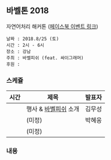 ## 바벨톤 2018

자연어처리 해커톤 ([페이스북 이벤트 링크](https://www.facebook.com/events/232220024209324/))

```
날짜 : 2018.8/25 (토)
시간 : 2시 - 6시
장소 : 강남
주최 : 바벨피쉬 (feat. 싸이그래머)
후원 : 
```

### 스케쥴

|시간| 제목  |  발표자  |
|---|---|---|
|   | 행사 & [바벨피쉬](https://www.facebook.com/groups/DeepReward/) 소개  | 김무성  |
|   | (미정)  | 박혜웅  |   
|   | (미정)  |   |    



### 내용

